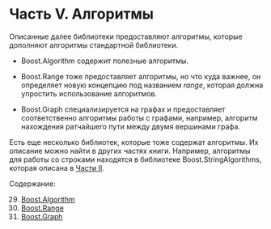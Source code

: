 # Часть V. Алгоритмы
Описанные далее библиотеки предоставляют алгоритмы, которые дополняют алгоритмы стандартной библиотеки.

* Boost.Algorithm содержит полезные алгоритмы.

* Boost.Range тоже предоставляет алгоритмы, но что куда важнее, он определяет новую концепцию под названием *range*, которая должна упростить использование алгоритмов.

* Boost.Graph специализируется на графах и предоставляет соответственно алгоритмы работы с графами, например, алгоритм нахождения ратчайшего пути между двумя вершинами графа.

Есть еще несколько библиотек, которые тоже содержат алгоритмы. Их описание можно найти в других частях книги. Например, алгоритмы для работы со строками находятся в библиотеке Boost.StringAlgorithms, которая описана в [Части II](https://theboostcpplibraries.com/string-handling).

Содержание:

29. [Boost.Algorithm](../master/Boost_Algorithm.md)
30. [Boost.Range](../master/Boost_Range.md)
31. [Boost.Graph](../master/Boost_Graph.md)
